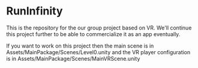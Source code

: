 # RunInfinity
This is the repository for the our group project based on VR. We'll continue this project further to be able to commercialize it as an app eventually.

If you want to work on this project then the main scene is in Assets/MainPackage/Scenes/Level0.unity and the VR player configuration is in Assets/MainPackage/Scenes/MainVRScene.unity
